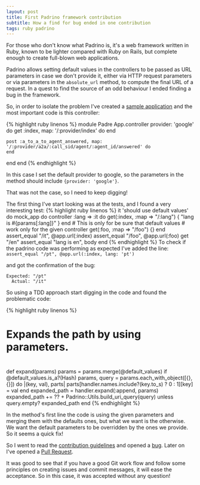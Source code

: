 ```yaml
---
layout: post
title: First Padrino framework contribution
subtitle: How a find for bug ended in one contribution
tags: ruby padrino
---
```


For those who don't know what Padrino is, it's a web framework written in Ruby,  known to be
lighter compared with Ruby on Rails, but complete enough to create full-blown web applications.

Padrino allows setting default values in the controllers to be passed as URL parameters
in case we don't provide it, either via HTTP request parameters or via parameters in the
`absolute_url` method, to compute the final URL of a request.
In a quest to find the source of an odd behaviour I ended finding a bug in the
framework.


So, in order to isolate the problem I've created a [sample application](https://github.com/fidalgo/padrino-absolute-url)
and the most important code is this controller:

{% highlight ruby linenos %}
module Padre
  App.controller provider: 'google' do
    get :index, map: '/:provider/index' do
    end

    post :a_to_a_to_agent_answered, map: '/:provider/a2a/:call_sid/agent/:agent_id/answered' do
    end
  end
end
{% endhighlight %}

In this case I set the default provider to google, so the parameters in the method should
include `{provider: 'google'}`.

That was not the case, so I need to keep digging!

The first thing I've start looking was at the tests, and I found a very interesting test:
{% highlight ruby linenos %}
it 'should use default values' do
  mock_app do
    controller :lang => :it do
      get(:index, :map => "/:lang") { "lang is #{params[:lang]}" }
    end
    # This is only for be sure that default values
    # work only for the given controller
    get(:foo, :map => "/foo") {}
  end
  assert_equal "/it",  @app.url(:index)
  assert_equal "/foo", @app.url(:foo)
  get "/en"
  assert_equal "lang is en", body
end
{% endhighlight %}
To check if the padrino code was performing as expected I've added the line:
`assert_equal "/pt", @app.url(:index, lang: 'pt')`

and got the confirmation of the bug:
```
Expected: "/pt"
  Actual: "/it"
```

So using a TDD approach start digging in the code and found the problematic code:

{% highlight ruby linenos %}
##
# Expands the path by using parameters.
#
def expand(params)
  params = params.merge(@default_values) if @default_values.is_a?(Hash)
  params, query = params.each_with_object([{}, {}]) do |(key, val), parts|
    parts[handler.names.include?(key.to_s) ? 0 : 1][key] = val
  end
  expanded_path = handler.expand(:append, params)
  expanded_path += ?? + Padrino::Utils.build_uri_query(query) unless query.empty?
  expanded_path
end
{% endhighlight %}

In the method's first line the code is using the given parameters and merging them
with the defaults ones, but what we want is the otherwise. We want the default parameters to be overridden by the ones we provide. So it seems a quick fix!

So I went to read the [contribution guidelines](https://github.com/padrino/padrino-framework#bug-reporting) and opened a [bug](https://github.com/padrino/padrino-framework/issues/2113).
Later on I've opened a [Pull Request](https://github.com/padrino/padrino-framework/pull/2114).

It was good to see that if you have a good Git work flow and follow some principles on creating issues and commit messages, it will ease the acceptance.
So in this case, it was accepted without any question!
